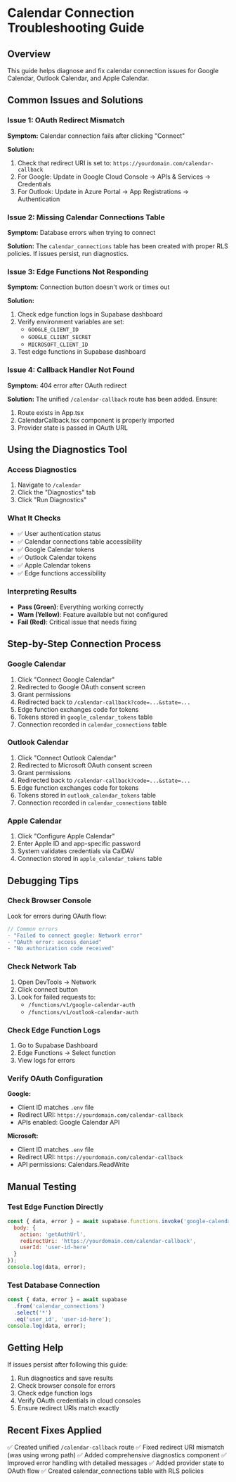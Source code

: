 # Calendar Connection Troubleshooting Guide

## Overview
This guide helps diagnose and fix calendar connection issues for Google Calendar, Outlook Calendar, and Apple Calendar.

## Common Issues and Solutions

### Issue 1: OAuth Redirect Mismatch
**Symptom:** Calendar connection fails after clicking "Connect"

**Solution:**
1. Check that redirect URI is set to: `https://yourdomain.com/calendar-callback`
2. For Google: Update in Google Cloud Console → APIs & Services → Credentials
3. For Outlook: Update in Azure Portal → App Registrations → Authentication

### Issue 2: Missing Calendar Connections Table
**Symptom:** Database errors when trying to connect

**Solution:**
The `calendar_connections` table has been created with proper RLS policies. If issues persist, run diagnostics.

### Issue 3: Edge Functions Not Responding
**Symptom:** Connection button doesn't work or times out

**Solution:**
1. Check edge function logs in Supabase dashboard
2. Verify environment variables are set:
   - `GOOGLE_CLIENT_ID`
   - `GOOGLE_CLIENT_SECRET`
   - `MICROSOFT_CLIENT_ID`
3. Test edge functions in Supabase dashboard

### Issue 4: Callback Handler Not Found
**Symptom:** 404 error after OAuth redirect

**Solution:**
The unified `/calendar-callback` route has been added. Ensure:
1. Route exists in App.tsx
2. CalendarCallback.tsx component is properly imported
3. Provider state is passed in OAuth URL

## Using the Diagnostics Tool

### Access Diagnostics
1. Navigate to `/calendar`
2. Click the "Diagnostics" tab
3. Click "Run Diagnostics"

### What It Checks
- ✅ User authentication status
- ✅ Calendar connections table accessibility
- ✅ Google Calendar tokens
- ✅ Outlook Calendar tokens
- ✅ Apple Calendar tokens
- ✅ Edge functions accessibility

### Interpreting Results
- **Pass (Green)**: Everything working correctly
- **Warn (Yellow)**: Feature available but not configured
- **Fail (Red)**: Critical issue that needs fixing

## Step-by-Step Connection Process

### Google Calendar
1. Click "Connect Google Calendar"
2. Redirected to Google OAuth consent screen
3. Grant permissions
4. Redirected back to `/calendar-callback?code=...&state=...`
5. Edge function exchanges code for tokens
6. Tokens stored in `google_calendar_tokens` table
7. Connection recorded in `calendar_connections` table

### Outlook Calendar
1. Click "Connect Outlook Calendar"
2. Redirected to Microsoft OAuth consent screen
3. Grant permissions
4. Redirected back to `/calendar-callback?code=...&state=...`
5. Edge function exchanges code for tokens
6. Tokens stored in `outlook_calendar_tokens` table
7. Connection recorded in `calendar_connections` table

### Apple Calendar
1. Click "Configure Apple Calendar"
2. Enter Apple ID and app-specific password
3. System validates credentials via CalDAV
4. Connection stored in `apple_calendar_tokens` table

## Debugging Tips

### Check Browser Console
Look for errors during OAuth flow:
```javascript
// Common errors
- "Failed to connect google: Network error"
- "OAuth error: access_denied"
- "No authorization code received"
```

### Check Network Tab
1. Open DevTools → Network
2. Click connect button
3. Look for failed requests to:
   - `/functions/v1/google-calendar-auth`
   - `/functions/v1/outlook-calendar-auth`

### Check Edge Function Logs
1. Go to Supabase Dashboard
2. Edge Functions → Select function
3. View logs for errors

### Verify OAuth Configuration
**Google:**
- Client ID matches `.env` file
- Redirect URI: `https://yourdomain.com/calendar-callback`
- APIs enabled: Google Calendar API

**Microsoft:**
- Client ID matches `.env` file
- Redirect URI: `https://yourdomain.com/calendar-callback`
- API permissions: Calendars.ReadWrite

## Manual Testing

### Test Edge Function Directly
```javascript
const { data, error } = await supabase.functions.invoke('google-calendar-auth', {
  body: { 
    action: 'getAuthUrl', 
    redirectUri: 'https://yourdomain.com/calendar-callback',
    userId: 'user-id-here'
  }
});
console.log(data, error);
```

### Test Database Connection
```javascript
const { data, error } = await supabase
  .from('calendar_connections')
  .select('*')
  .eq('user_id', 'user-id-here');
console.log(data, error);
```

## Getting Help

If issues persist after following this guide:
1. Run diagnostics and save results
2. Check browser console for errors
3. Check edge function logs
4. Verify OAuth credentials in cloud consoles
5. Ensure redirect URIs match exactly

## Recent Fixes Applied

✅ Created unified `/calendar-callback` route
✅ Fixed redirect URI mismatch (was using wrong path)
✅ Added comprehensive diagnostics component
✅ Improved error handling with detailed messages
✅ Added provider state to OAuth flow
✅ Created calendar_connections table with RLS policies
